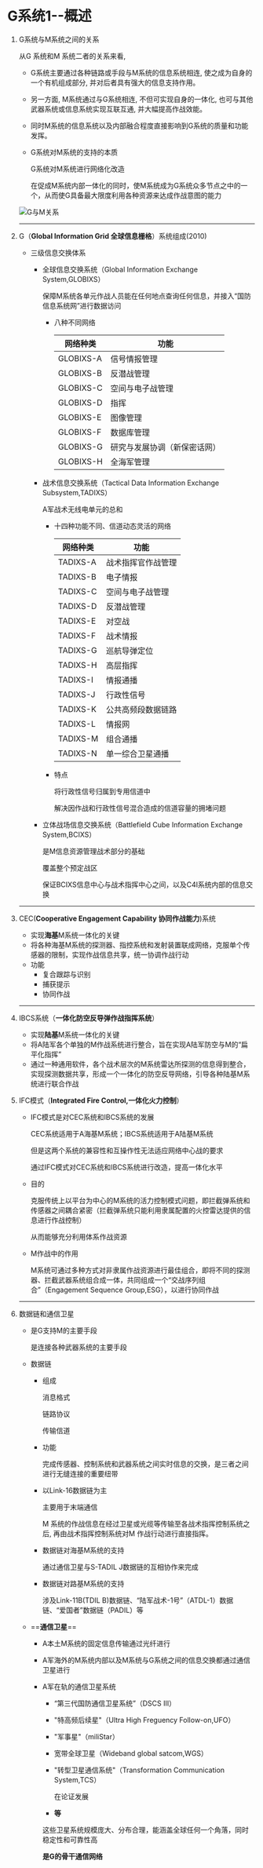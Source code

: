 # G系统1--概述

1. G系统与M系统之间的关系

   从G 系统和M 系统二者的关系来看,

   + G系统主要通过各种链路或手段与M系统的信息系统相连, 使之成为自身的一个有机组成部分, 并对后者具有强大的信息支持作用。
   
   + 另一方面, M系统通过与G系统相连, 不但可实现自身的一体化, 也可与其他武器系统或信息系统实现互联互通, 并大幅提高作战效能。
   
   + 同时M系统的信息系统以及内部融合程度直接影响到G系统的质量和功能发挥。
   
   + G系统对M系统的支持的本质
   
     G系统对M系统进行网络化改造
   
     在促成M系统内部一体化的同时，使M系统成为G系统众多节点之中的一个，从而使G具备最大限度利用各种资源来达成作战意图的能力
   
   ![G与M关系](.\GIG与MD关系.png)
   
   ---

2. G（**Global Information Grid 全球信息栅格**）系统组成(2010)

   + 三级信息交换体系

     + 全球信息交换系统（Global Information Exchange System,GLOBIXS）

       保障M系统各单元作战人员能在任何地点查询任何信息，并接入“国防信息系统网”进行数据访问

       + 八种不同网络

         | 网络种类  | 功能                         |
         | --------- | ---------------------------- |
         | GLOBIXS-A | 信号情报管理                 |
         | GLOBIXS-B | 反潜战管理                   |
         | GLOBIXS-C | 空间与电子战管理             |
         | GLOBIXS-D | 指挥                         |
         | GLOBIXS-E | 图像管理                     |
         | GLOBIXS-F | 数据库管理                   |
         | GLOBIXS-G | 研究与发展协调（新保密话网） |
         | GLOBIXS-H | 全海军管理                   |

     + 战术信息交换系统（Tactical Data Information Exchange Subsystem,TADIXS）

       A军战术无线电单元的总和

       + 十四种功能不同、信道动态灵活的网络

         | 网络种类 | 功能               |
         | -------- | ------------------ |
         | TADIXS-A | 战术指挥官作战管理 |
         | TADIXS-B | 电子情报           |
         | TADIXS-C | 空间与电子战管理   |
         | TADIXS-D | 反潜战管理         |
         | TADIXS-E | 对空战             |
         | TADIXS-F | 战术情报           |
         | TADIXS-G | 巡航导弹定位       |
         | TADIXS-H | 高层指挥           |
         | TADIXS-I | 情报通播           |
         | TADIXS-J | 行政性信号         |
         | TADIXS-K | 公共高频段数据链路 |
         | TADIXS-L | 情报网             |
         | TADIXS-M | 组合通播           |
         | TADIXS-N | 单一综合卫星通播   |

       + 特点

         将行政性信号归属到专用信道中

         解决因作战和行政性信号混合造成的信道容量的拥堵问题

     + 立体战场信息交换系统（Battlefield Cube Information Exchange System,BCIXS）

       是M信息资源管理战术部分的基础

       覆盖整个预定战区

       保证BCIXS信息中心与战术指挥中心之间，以及C4I系统内部的信息交换

   ---

3. CEC(**Cooperative Engagement Capability 协同作战能力**)系统

   + 实现**海基**M系统一体化的关键
   + 将各种海基M系统的探测器、指控系统和发射装置联成网络，克服单个传感器的限制，实现作战信息共享，统一协调作战行动
   + 功能
     + 复合跟踪与识别
     + 捕获提示
     + 协同作战

   ---

4. IBCS系统（**一体化防空反导弹作战指挥系统**）

   + 实现**陆基**M系统一体化的关键
   + 将A陆军各个单独的M作战系统进行整合，旨在实现A陆军防空与M的“扁平化指挥”
   + 通过一种通用软件，各个战术层次的M系统雷达所探测的信息得到整合，实现探测数据共享，形成一个一体化的防空反导网络，引导各种陆基M系统进行联合作战

5. IFC模式（**Integrated Fire Control,一体化火力控制**）

   + IFC模式是对CEC系统和IBCS系统的发展

     CEC系统适用于A海基M系统；IBCS系统适用于A陆基M系统

     但是这两个系统的兼容性和互操作性无法适应网络中心战的要求

     通过IFC模式对CEC系统和IBCS系统进行改造，提高一体化水平

   + 目的

     克服传统上以平台为中心的M系统的活力控制模式问题，即拦截弹系统和传感器之间耦合紧密（拦截弹系统只能利用隶属配置的火控雷达提供的信息进行作战控制）

     从而能够充分利用体系作战资源

   + M作战中的作用

     M系统可通过多种方式对非隶属作战资源进行最佳组合，即将不同的探测器、拦截武器系统组合成一体，共同组成一个“交战序列组合”（Engagement Sequence Group,ESG），以进行协同作战

   ---

6. 数据链和通信卫星

   + 是G支持M的主要手段

     是连接各种武器系统的主要手段

   + 数据链

     + 组成

       消息格式

       链路协议

       传输信道

     + 功能

       完成传感器、控制系统和武器系统之间实时信息的交换，是三者之间进行无缝连接的重要纽带

     + 以Link-16数据链为主

       主要用于末端通信

       M 系统的作战信息在经过卫星或光缆等传输至各战术指挥控制系统之后, 再由战术指挥控制系统对M 作战行动进行直接指挥。

     + 数据链对海基M系统的支持

       通过通信卫星与S-TADIL J数据链的互相协作来完成

     + 数据链对路基M系统的支持

       涉及Link-11B(TDIL B)数据链、“陆军战术-1号”（ATDL-1）数据链、“爱国者”数据链（PADIL）等

   + ==**通信卫星**==

     + A本土M系统的固定信息传输通过光纤进行

     + A军海外的M系统内部以及M系统与G系统之间的信息交换都通过通信卫星进行

     + A军在轨的通信卫星系统

       + “第三代国防通信卫星系统”（DSCS III）

       + "特高频后续星"（Ultra High Freguency Follow-on,UFO）

       + "军事星"（miliStar）

       + 宽带全球卫星（Wideband global satcom,WGS）

       + "转型卫星通信系统"（Transformation Communication System,TCS）

         在论证发展

       + **等**

       这些卫星系统规模庞大、分布合理，能涵盖全球任何一个角落，同时稳定性和可靠性高

       **是G的骨干通信网络**

       

       

   

   



